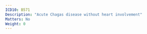 ```yaml
---
ICD10: B571
Description: "Acute Chagas disease without heart involvement"
Matters: No
Weight: 0
---
```


